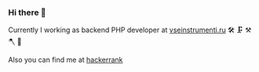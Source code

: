### Hi there 👋

Currently I working as backend PHP developer at [vseinstrumenti.ru](https://www.vseinstrumenti.ru/) :hammer_and_wrench: :clamp: :hammer_and_pick: :axe: :toolbox:

Also you can find me at [hackerrank](https://bit.ly/2Ltph73)
<!--
**Sentoki/Sentoki** is a ✨ _special_ ✨ repository because its `README.md` (this file) appears on your GitHub profile.

Here are some ideas to get you started:

- 🔭 I’m currently working on ...
- 🌱 I’m currently learning ...
- 👯 I’m looking to collaborate on ...
- 🤔 I’m looking for help with ...
- 💬 Ask me about ...
- 📫 How to reach me: ...
- 😄 Pronouns: ...
- ⚡ Fun fact: ...
-->
